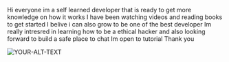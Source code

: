 Hi everyone im a self learned developer that is ready to get more knowledge on how it works 
I have been watching videos and reading books to get started 
I belive i can also grow to be one of the best developer 
Im really intresred in learning how to be a ethical hacker and also looking forward to build a safe place to chat
Im open to tutorial 
Thank you 

<picture>
 <source media="(prefers-color-scheme: dark)" srcset="YOUR-DARKMODE-IMAGE">
 <source media="(prefers-color-scheme: light)" srcset="YOUR-LIGHTMODE-IMAGE">
 <img alt="YOUR-ALT-TEXT" src="YOUR-DEFAULT-IMAGE">
</picture>
